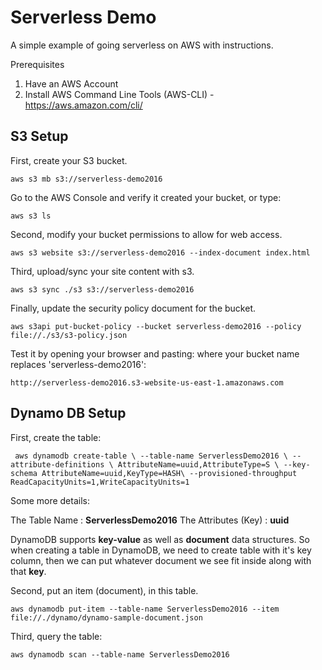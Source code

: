 # Serverless Demo

A simple example of going serverless on AWS with instructions.

Prerequisites

1. Have an AWS Account
2. Install AWS Command Line Tools (AWS-CLI) - https://aws.amazon.com/cli/

## S3 Setup

First, create your S3 bucket.

`aws s3 mb s3://serverless-demo2016`

Go to the AWS Console and verify it created your bucket, or type:

`aws s3 ls`

Second, modify your bucket permissions to allow for web access.

`aws s3 website s3://serverless-demo2016 --index-document index.html`

Third, upload/sync your site content with s3.

`aws s3 sync ./s3 s3://serverless-demo2016`

Finally, update the security policy document for the bucket.

`aws s3api put-bucket-policy --bucket serverless-demo2016 --policy file://./s3/s3-policy.json`

Test it by opening your browser and pasting: where your bucket name replaces 'serverless-demo2016':

`http://serverless-demo2016.s3-website-us-east-1.amazonaws.com`

## Dynamo DB Setup

First, create the table:

` aws dynamodb create-table \
    --table-name ServerlessDemo2016 \
    --attribute-definitions \
        AttributeName=uuid,AttributeType=S \
    --key-schema AttributeName=uuid,KeyType=HASH\
    --provisioned-throughput ReadCapacityUnits=1,WriteCapacityUnits=1`

Some more details:

The Table Name : **ServerlessDemo2016**
The Attributes (Key) : **uuid**

DynamoDB supports **key-value** as well as **document** data structures. So when creating a table in
DynamoDB, we need to create table with it's key column, then we can put whatever document we see fit inside
along with that **key**.

Second, put an item (document), in this table.

`aws dynamodb put-item --table-name ServerlessDemo2016 --item file://./dynamo/dynamo-sample-document.json`

Third, query the table:

`aws dynamodb scan --table-name ServerlessDemo2016`
